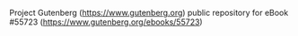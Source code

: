 Project Gutenberg (https://www.gutenberg.org) public repository for
eBook #55723 (https://www.gutenberg.org/ebooks/55723)
